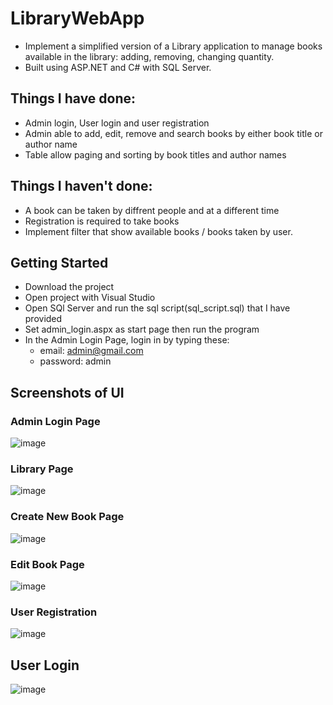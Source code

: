 # LibraryWebApp
* Implement a simplified version of a Library application to manage books available in the library: adding, removing, changing quantity.
* Built using ASP.NET and C# with SQL Server.

## Things I have done:
* Admin login, User login and user registration
* Admin able to add, edit, remove and search books by either book title or author name
* Table allow paging and sorting by book titles and author names

## Things I haven't done:
* A book can be taken by diffrent people and at a different time
* Registration is required to take books
* Implement filter that show available books / books taken by user.


## Getting Started
* Download the project
* Open project with Visual Studio
* Open SQl Server and run the sql script(sql_script.sql) that I have provided
* Set admin_login.aspx as start page then run the program
* In the Admin Login Page, login in by typing these:
   * email: admin@gmail.com
   * password: admin

## Screenshots of UI
### Admin Login Page
![image](https://user-images.githubusercontent.com/43153525/162549258-56565cca-d754-4d56-ae34-312717728ee8.png)

### Library Page
![image](https://user-images.githubusercontent.com/43153525/162548905-4eb30ee5-c2ac-493f-8489-92288e222747.png)

### Create New Book Page
![image](https://user-images.githubusercontent.com/43153525/162549319-9be67f8b-c8e9-47d7-9d0f-3c1081272bb4.png)

### Edit Book Page
![image](https://user-images.githubusercontent.com/43153525/162549435-56b19840-c54f-4ba2-8e1a-9955ed42ca82.png)

### User Registration
![image](https://user-images.githubusercontent.com/43153525/162549491-dba76075-a6de-46ca-a888-b40db0a9f611.png)

## User Login
![image](https://user-images.githubusercontent.com/43153525/162549555-ce26a730-67b8-44ee-9f47-1f1cd3d95aad.png)

